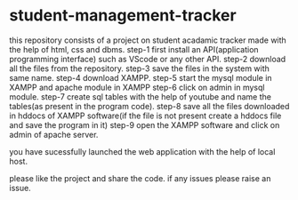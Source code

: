# student-management-tracker
this repository consists of a project on student acadamic tracker made with the help of html, css and  dbms. 
step-1
first install an API(application programming interface) such as VScode or any other API.
step-2
download all the files from the repository.
step-3
save the files in the system with same name.
step-4
download XAMPP.
step-5
start the mysql module in XAMPP and apache module in XAMPP
step-6
click on admin in mysql module.
step-7
create sql tables with the help of youtube and name the tables(as present in the program code).
step-8
save all the files downloaded in hddocs of XAMPP software(if the file is not present create a hddocs file and save the program in it)
step-9
open the XAMPP software and click on admin of apache server.



you have sucessfully launched the web application with  the help of local host.

please like the project and share the code.
if any issues please raise an issue.
